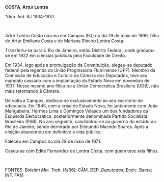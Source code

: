 **COSTA, Artur Lontra**

\*dep. fed. RJ 1934-1937.

 

*Artur Lontra Costa* nasceu em Campos (RJ) no dia 19 de maio de 1899,
filho de Artur Emiliano Costa e de Mariana Ribeiro Lontra Costa.

Transferiu-se para o Rio de Janeiro, então Distrito Federal, onde
graduou-se em 1922 em ciências jurídicas pela Faculdade de Direito.

Em 1934, logo após a promulgação da Constituição, elegeu-se deputado
federal pela legenda da União Progressista Fluminense (UPF). Membro da
Comissão de Educação e Cultura da Câmara dos Deputados, teve seu mandato
cassado com a implantação do Estado Novo em novembro de 1937. Nesse
mesmo ano filiou-se à União Democrática Brasileira (UDB), não mais
retornando à Câmara.

De volta a Campos, dedicou-se exclusivamente ao seu escritório de
advocacia. Em 1945, com a crise do Estado Novo, foi juntamente com João
Mangabeira, Hermes Lima e Domingos Velasco um dos fundadores da Esquerda
Democrática, posteriormente denominada Partido Socialista Brasileiro
(PSB). No ano seguinte, candidatou-se ao governo do estado do Rio de
Janeiro, sendo derrotado por Edmundo Macedo Soares. Após a eleição
abandonou em definitivo a vida pública.

Faleceu em Campos no dia 29 de maio de 1971.

Casou-se com Edite Fernandes de Lontra Costa, com quem teve seis filhos.

 

FONTES: *Boletim Min. Trab*. (5/36); CÂM. DEP. *Deputados*; Encic.
Barsa; INF. FAM.

 
